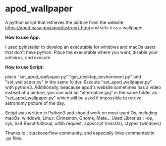 # apod_wallpaper
A python script that retrieves the picture from the website https://apod.nasa.gov/apod/astropix.html and sets it as a wallpaper.
 
__How to use App:__

I used pyinstaller to develop an executable for windows and macOs users that don't have python. Place the executable where you want, disable your antivirus, and execute. 
 



__How to use Script:__

place "set_apod_wallpaper.py" "get_desktop_environment.py" and "set_wallpaper.py" in the same folder. Execute "set_apod_wallpaper.py" with python3.
Additionally, beacause apod's website sometimes has a video instead of a picture, you can add an "alternative.jpg" in the same folder as "set_apod_wallpaper.py" which will be used if impossible to retrive astronomy picture of the day.
 
Script was written in Python3 and should work on most used Os, including macOs, windows, Linux: Cinnamon, Gnome, Mate...
 Used Libraries :
 -os, sys, bs4 BeautifulSoup, urllib.request, appscript (macOs), ctypes (windows)
 
 
 Thanks to :
 stackoverflow community, and especially links commented in .py files.
